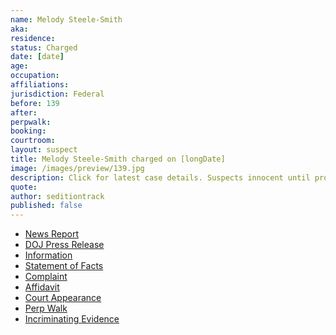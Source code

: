 ```yaml
---
name: Melody Steele-Smith
aka:
residence: 
status: Charged
date: [date]
age: 
occupation:
affiliations:
jurisdiction: Federal
before: 139
after:
perpwalk:
booking: 
courtroom:
layout: suspect
title: Melody Steele-Smith charged on [longDate]
image: /images/preview/139.jpg
description: Click for latest case details. Suspects innocent until proven guilty.
quote:
author: seditiontrack
published: false
---
```


- [News Report]()
- [DOJ Press Release]()
- [Information]()
- [Statement of Facts]()
- [Complaint]()
- [Affidavit]()
- [Court Appearance]()
- [Perp Walk]()
- [Incriminating Evidence]()
